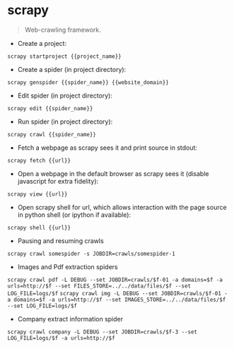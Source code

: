 # scrapy

> Web-crawling framework.

- Create a project:

`scrapy startproject {{project_name}}`

- Create a spider (in project directory):

`scrapy genspider {{spider_name}} {{website_domain}}`

- Edit spider (in project directory):

`scrapy edit {{spider_name}}`

- Run spider (in project directory):

`scrapy crawl {{spider_name}}`

- Fetch a webpage as scrapy sees it and print source in stdout:

`scrapy fetch {{url}}`

- Open a webpage in the default browser as scrapy sees it (disable javascript for extra fidelity):

`scrapy view {{url}}`

- Open scrapy shell for url, which allows interaction with the page source in python shell (or ipython if available):

`scrapy shell {{url}}`
- Pausing and resuming crawls

`scrapy crawl somespider -s JOBDIR=crawls/somespider-1`


- Images and Pdf extraction spiders

`scrapy crawl pdf -L DEBUG --set JOBDIR=crawls/$f-01 -a domains=$f -a urls=http://$f --set FILES_STORE=../../data/files/$f --set LOG_FILE=logs/$f`
`scrapy crawl img -L DEBUG --set JOBDIR=crawls/$f-01 -a domains=$f -a urls=http://$f --set IMAGES_STORE=../../data/files/$f --set LOG_FILE=logs/$f`


- Company extract information spider

`scrapy crawl company -L DEBUG --set JOBDIR=crawls/$f-3 --set LOG_FILE=logs/$f -a urls=http://$f`


